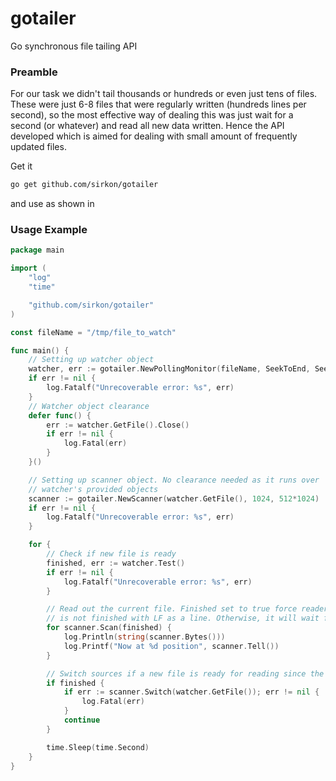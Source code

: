 # gotailer
Go synchronous file tailing API

### Preamble
For our task we didn't tail thousands or hundreds or even just tens of files. These were just 6-8 files that were regularly written (hundreds lines per second),
so the most effective way of dealing this was just wait for a second (or whatever) and read all new data written. Hence the API developed
which is aimed for dealing with small amount of frequently updated files.

Get it
```bash
go get github.com/sirkon/gotailer
```
and use as shown in

### Usage Example
```go
package main

import (
	"log"
	"time"

	"github.com/sirkon/gotailer"
)

const fileName = "/tmp/file_to_watch"

func main() {
	// Setting up watcher object
	watcher, err := gotailer.NewPollingMonitor(fileName, SeekToEnd, SeekToEnd)
	if err != nil {
		log.Fatalf("Unrecoverable error: %s", err)
	}
	// Watcher object clearance
	defer func() {
		err := watcher.GetFile().Close()
		if err != nil {
			log.Fatal(err)
		}
	}()

	// Setting up scanner object. No clearance needed as it runs over
	// watcher's provided objects
	scanner := gotailer.NewScanner(watcher.GetFile(), 1024, 512*1024)
	if err != nil {
		log.Fatalf("Unrecoverable error: %s", err)
	}

	for {
		// Check if new file is ready
		finished, err := watcher.Test()
		if err != nil {
			log.Fatalf("Unrecoverable error: %s", err)
		}

		// Read out the current file. Finished set to true force reader to treat the rest of file which
		// is not finished with LF as a line. Otherwise, it will wait for the rest of line.
		for scanner.Scan(finished) {
			log.Println(string(scanner.Bytes()))
			log.Printf("Now at %d position", scanner.Tell())
		}

		// Switch sources if a new file is ready for reading since the current one has just been read out
		if finished {
			if err := scanner.Switch(watcher.GetFile()); err != nil {
				log.Fatal(err)
			}
			continue
		}

		time.Sleep(time.Second)
	}
}
```
